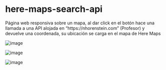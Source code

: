 # here-maps-search-api

<p> Página web responsiva sobre un mapa, al dar click en el botón hace una llamada a una API alojada en “https://nhorenstein.com” (Profesor) 
y devuelve una coordenada, su ubicación se carga en el mapa de Here Maps</p>

![image](https://user-images.githubusercontent.com/64493715/134422397-b23cf2db-d794-4798-aaee-14c479bd4efd.png)


![image](https://user-images.githubusercontent.com/64493715/134422890-3a77c831-143f-4a85-bd54-136e09ea41a9.png)


![image](https://user-images.githubusercontent.com/64493715/134422992-4ed8e20f-43c8-469f-9589-b270677f78a3.png)


